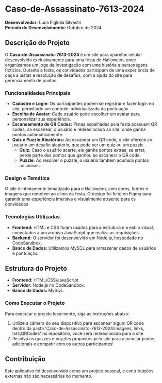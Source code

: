 # Caso-de-Assassinato-7613-2024

**Desenvolvedor:** Luca Figliola Silvestri  
**Período de Desenvolvimento:** Outubro de 2024  

## Descrição do Projeto

O **Caso-de-Assassinato-7613-2024** é um site para aparelho celular desenvolvido exclusivamente para uma festa de Halloween, onde organizamos um jogo de investigação com uma história e personagens fictícios. Durante a festa, os convidados participam de uma experiência de caça a pistas e resolução de desafios, com a ajuda do site para gerenciamento de pontos.

### Funcionalidades Principais

- **Cadastro e Login:** Os participantes podem se registrar e fazer login no site, permitindo um controle individualizado da pontuação.
- **Escolha de Avatar:** Cada usuário pode escolher um avatar para personalizar sua experiência.
- **Escaneamento de QR Codes:** Pistas espalhadas pela festa possuem QR codes; ao escanear, o usuário é redirecionado ao site, onde ganha pontos automaticamente.
- **Quiz e Puzzle Aleatórios:** Ao escanear um QR code, o site oferece ao usuário um desafio aleatório, que pode ser um quiz ou um puzzle.  
  - **Quiz:** Caso o usuário acerte, ele ganha pontos extras; se errar, perde parte dos pontos que ganhou ao escanear o QR code.
  - **Puzzle:** Ao resolver o puzzle, o usuário também acumula pontos adicionais.

### Design e Temática

O site é inteiramente tematizado para o Halloween, com cores, fontes e imagens que remetem ao clima da festa. O design foi feito no Figma para garantir uma experiência imersiva e visualmente atraente para os convidados.

### Tecnologias Utilizadas

- **Frontend:** HTML e CSS foram usados para a estrutura e o estilo visual, conectados a um arquivo JavaScript que realiza as requisições.
- **Backend:** O servidor foi desenvolvido em Node.js, hospedado no CodeSandbox.
- **Banco de Dados:** Utilizamos MySQL para armazenar dados de usuários e pontuação.
  
## Estrutura do Projeto

- **Frontend:** HTML/CSS/JavaScript.
- **Servidor:** Node.js no CodeSandbox.
- **Banco de Dados:** MySQL.

### Como Executar o Projeto

Para executar o projeto localmente, siga as instruções abaixo:

1. Utilize a câmera do seu dispositivo para escanear algum QR code dentro da pasta 'Caso-de-Assassinato-7613-2024\imagens, links, txts\QRCodes' no repositório, você será redirecionado para o site.
4. Resolva os quizzes e puzzles propostos pelo site para acumular pontos adicionais e competir com os outros participantes!

## Contribuição

Este aplicativo foi desenvolvido como um projeto pessoal, e contribuições externas não são necessárias no momento.
